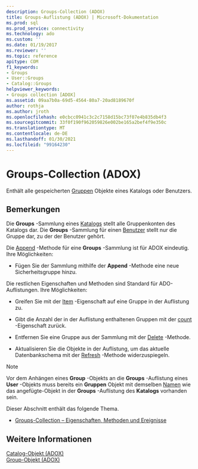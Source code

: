 ```yaml
---
description: Groups-Collection (ADOX)
title: Groups-Auflistung (ADOX) | Microsoft-Dokumentation
ms.prod: sql
ms.prod_service: connectivity
ms.technology: ado
ms.custom: ''
ms.date: 01/19/2017
ms.reviewer: ''
ms.topic: reference
apitype: COM
f1_keywords:
- Groups
- User::Groups
- Catalog::Groups
helpviewer_keywords:
- Groups collection [ADOX]
ms.assetid: 09aa7b0a-69d5-4564-80a7-20ad8189670f
author: rothja
ms.author: jroth
ms.openlocfilehash: e0cbcc0941c3c2c7158d15bc73f07e4b835db4f3
ms.sourcegitcommit: 33f0f190f962059826e002be165a2bef4f9e350c
ms.translationtype: MT
ms.contentlocale: de-DE
ms.lasthandoff: 01/30/2021
ms.locfileid: "99164230"
---
```

# <a name="groups-collection-adox"></a>Groups-Collection (ADOX)
Enthält alle gespeicherten [Gruppen](./group-object-adox.md) Objekte eines Katalogs oder Benutzers.  
  
## <a name="remarks"></a>Bemerkungen  
 Die **Groups** -Sammlung eines [Katalogs](./catalog-object-adox.md) stellt alle Gruppenkonten des Katalogs dar. Die **Groups** -Sammlung für einen [Benutzer](./user-object-adox.md) stellt nur die Gruppe dar, zu der der Benutzer gehört.  
  
 Die [Append](./append-method-adox-groups.md) -Methode für eine **Groups** -Sammlung ist für ADOX eindeutig. Ihre Möglichkeiten:  
  
-   Fügen Sie der Sammlung mithilfe der **Append** -Methode eine neue Sicherheitsgruppe hinzu.  
  
 Die restlichen Eigenschaften und Methoden sind Standard für ADO-Auflistungen. Ihre Möglichkeiten:  
  
-   Greifen Sie mit der [Item](../ado-api/item-property-ado.md) -Eigenschaft auf eine Gruppe in der Auflistung zu.  
  
-   Gibt die Anzahl der in der Auflistung enthaltenen Gruppen mit der [count](../ado-api/count-property-ado.md) -Eigenschaft zurück.  
  
-   Entfernen Sie eine Gruppe aus der Sammlung mit der [Delete](./delete-method-adox-collections.md) -Methode.  
  
-   Aktualisieren Sie die Objekte in der Auflistung, um das aktuelle Datenbankschema mit der [Refresh](../ado-api/refresh-method-ado.md) -Methode widerzuspiegeln.  
  
> [!NOTE]
>  Vor dem Anhängen eines **Group** -Objekts an die **Groups** -Auflistung eines **User** -Objekts muss bereits ein **Gruppen** Objekt mit demselben [Namen](./name-property-adox.md) wie das angefügte-Objekt in der **Groups** -Auflistung des **Katalogs** vorhanden sein.  
  
 Dieser Abschnitt enthält das folgende Thema.  
  
-   [Groups-Collection – Eigenschaften, Methoden und Ereignisse](./groups-collection-properties-methods-and-events.md)  
  
## <a name="see-also"></a>Weitere Informationen  
 [Catalog-Objekt (ADOX)](./catalog-object-adox.md)   
 [Group-Objekt (ADOX)](./group-object-adox.md)
